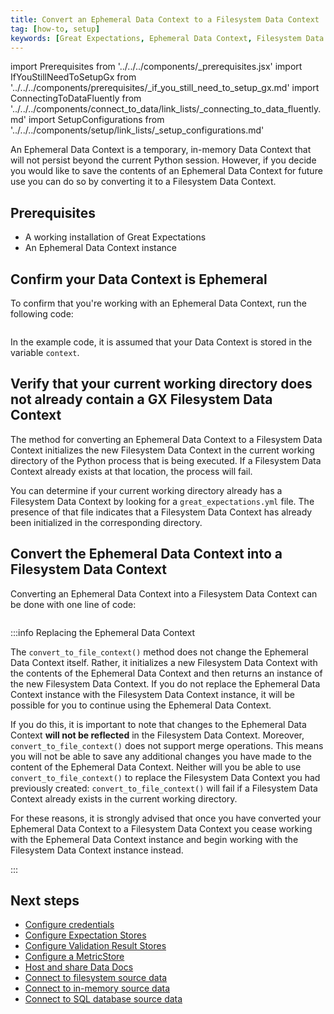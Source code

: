 ```yaml
---
title: Convert an Ephemeral Data Context to a Filesystem Data Context
tag: [how-to, setup]
keywords: [Great Expectations, Ephemeral Data Context, Filesystem Data Context]
---
```


import Prerequisites from '../../../components/_prerequisites.jsx'
import IfYouStillNeedToSetupGx from '../../../components/prerequisites/_if_you_still_need_to_setup_gx.md'
import ConnectingToDataFluently from '../../../components/connect_to_data/link_lists/_connecting_to_data_fluently.md'
import SetupConfigurations from '../../../components/setup/link_lists/_setup_configurations.md'

An Ephemeral Data Context is a temporary, in-memory Data Context that will not persist beyond the current Python session.  However, if you decide you would like to save the contents of an Ephemeral Data Context for future use you can do so by converting it to a Filesystem Data Context.

## Prerequisites

<Prerequisites>

- A working installation of Great Expectations
- An Ephemeral Data Context instance

</Prerequisites> 


## Confirm your Data Context is Ephemeral

To confirm that you're working with an Ephemeral Data Context, run the following code:

```python name="version-0.17.23 docs/docusaurus/versioned_docs/version-0.17.23/snippets/how_to_explicitly_instantiate_an_ephemeral_data_context.py check_data_context_is_ephemeral"
```

In the example code, it is assumed that your Data Context is stored in the variable `context`.

## Verify that your current working directory does not already contain a GX Filesystem Data Context

The method for converting an Ephemeral Data Context to a Filesystem Data Context initializes the new Filesystem Data Context in the current working directory of the Python process that is being executed.  If a Filesystem Data Context already exists at that location, the process will fail.

You can determine if your current working directory already has a Filesystem Data Context by looking for a `great_expectations.yml` file.  The presence of that file indicates that a Filesystem Data Context has already been initialized in the corresponding directory.

## Convert the Ephemeral Data Context into a Filesystem Data Context

Converting an Ephemeral Data Context into a Filesystem Data Context can be done with one line of code:

```python name="version-0.17.23 docs/docusaurus/versioned_docs/version-0.17.23/snippets/how_to_explicitly_instantiate_an_ephemeral_data_context.py convert_ephemeral_data_context_filesystem_data_context"
```

:::info Replacing the Ephemeral Data Context

The `convert_to_file_context()` method does not change the Ephemeral Data Context itself.  Rather, it initializes a new Filesystem Data Context with the contents of the Ephemeral Data Context and then returns an instance of the new Filesystem Data Context.  If you do not replace the Ephemeral Data Context instance with the Filesystem Data Context instance, it will be possible for you to continue using the Ephemeral Data Context.  

If you do this, it is important to note that changes to the Ephemeral Data Context **will not be reflected** in the Filesystem Data Context.  Moreover, `convert_to_file_context()` does not support merge operations. This means you will not be able to save any additional changes you have made to the content of the Ephemeral Data Context.  Neither will you be able to use `convert_to_file_context()` to replace the Filesystem Data Context you had previously created: `convert_to_file_context()` will fail if a Filesystem Data Context already exists in the current working directory.

For these reasons, it is strongly advised that once you have converted your Ephemeral Data Context to a Filesystem Data Context you cease working with the Ephemeral Data Context instance and begin working with the Filesystem Data Context instance instead.

:::

## Next steps

- [Configure credentials](/guides/setup/configuring_data_contexts/how_to_configure_credentials.md)
- [Configure Expectation Stores](/guides/setup/configuring_metadata_stores/configure_expectation_stores.md)
- [Configure Validation Result Stores](/guides/setup/configuring_metadata_stores/configure_result_stores.md)
- [Configure a MetricStore](/guides/setup/configuring_metadata_stores/how_to_configure_a_metricsstore.md)
- [Host and share Data Docs](/guides/setup/configuring_data_docs/host_and_share_data_docs.md)
- [Connect to filesystem source data](/guides/connecting_to_your_data/fluent/filesystem/connect_filesystem_source_data.md)
- [Connect to in-memory source data](/guides/connecting_to_your_data/fluent/in_memory/connect_in_memory_data.md)
- [Connect to SQL database source data](/guides/connecting_to_your_data/fluent/database/connect_sql_source_data.md)